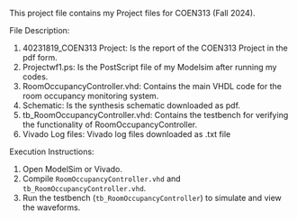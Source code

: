This project file contains my Project files for COEN313 (Fall 2024).

File Description:
1) 40231819_COEN313 Project: Is the report of the COEN313 Project in the pdf form.
2) Projectwf1.ps: Is the PostScript file of my Modelsim after running my codes.
3) RoomOccupancyController.vhd: Contains the main VHDL code for the room occupancy monitoring system.
4) Schematic: Is the synthesis schematic downloaded as pdf.
5) tb_RoomOccupancyController.vhd: Contains the testbench for verifying the functionality of RoomOccupancyController.
6) Vivado Log files: Vivado log files downloaded as .txt file

Execution Instructions:
1. Open ModelSim or Vivado.
2. Compile `RoomOccupancyController.vhd` and `tb_RoomOccupancyController.vhd`.
3. Run the testbench (`tb_RoomOccupancyController`) to simulate and view the waveforms.
